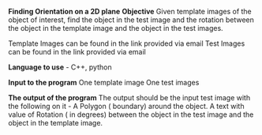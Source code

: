 ****Finding Orientation on a 2D plane****
**Objective**
Given template images of the object of interest, find the object in the test image and the rotation between the object in the template image and the object in the test images. 

Template Images can be found in the link provided via email
Test Images can be found in the link provided via email

**Language to use** -  C++, python

**Input to the program**
One template image
One test images

**The output of the program**
The output should be the input test image with the following on it - 
A Polygon ( boundary) around the object.
A text with value of Rotation ( in degrees) between the object in the test image and the object in the template image. 
